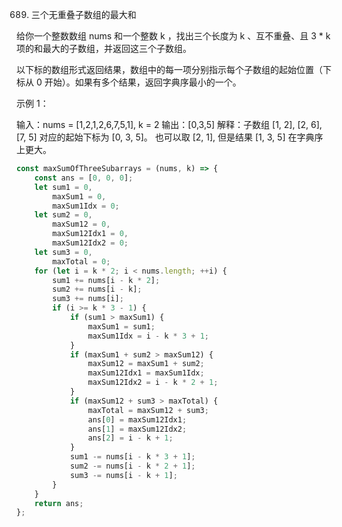 689. 三个无重叠子数组的最大和

给你一个整数数组 nums 和一个整数 k ，找出三个长度为 k 、互不重叠、且 3 \* k 项的和最大的子数组，并返回这三个子数组。

以下标的数组形式返回结果，数组中的每一项分别指示每个子数组的起始位置（下标从 0 开始）。如果有多个结果，返回字典序最小的一个。

示例 1：

输入：nums = [1,2,1,2,6,7,5,1], k = 2
输出：[0,3,5]
解释：子数组 [1, 2], [2, 6], [7, 5] 对应的起始下标为 [0, 3, 5]。
也可以取 [2, 1], 但是结果 [1, 3, 5] 在字典序上更大。

```js
const maxSumOfThreeSubarrays = (nums, k) => {
    const ans = [0, 0, 0];
    let sum1 = 0,
        maxSum1 = 0,
        maxSum1Idx = 0;
    let sum2 = 0,
        maxSum12 = 0,
        maxSum12Idx1 = 0,
        maxSum12Idx2 = 0;
    let sum3 = 0,
        maxTotal = 0;
    for (let i = k * 2; i < nums.length; ++i) {
        sum1 += nums[i - k * 2];
        sum2 += nums[i - k];
        sum3 += nums[i];
        if (i >= k * 3 - 1) {
            if (sum1 > maxSum1) {
                maxSum1 = sum1;
                maxSum1Idx = i - k * 3 + 1;
            }
            if (maxSum1 + sum2 > maxSum12) {
                maxSum12 = maxSum1 + sum2;
                maxSum12Idx1 = maxSum1Idx;
                maxSum12Idx2 = i - k * 2 + 1;
            }
            if (maxSum12 + sum3 > maxTotal) {
                maxTotal = maxSum12 + sum3;
                ans[0] = maxSum12Idx1;
                ans[1] = maxSum12Idx2;
                ans[2] = i - k + 1;
            }
            sum1 -= nums[i - k * 3 + 1];
            sum2 -= nums[i - k * 2 + 1];
            sum3 -= nums[i - k + 1];
        }
    }
    return ans;
};
```
